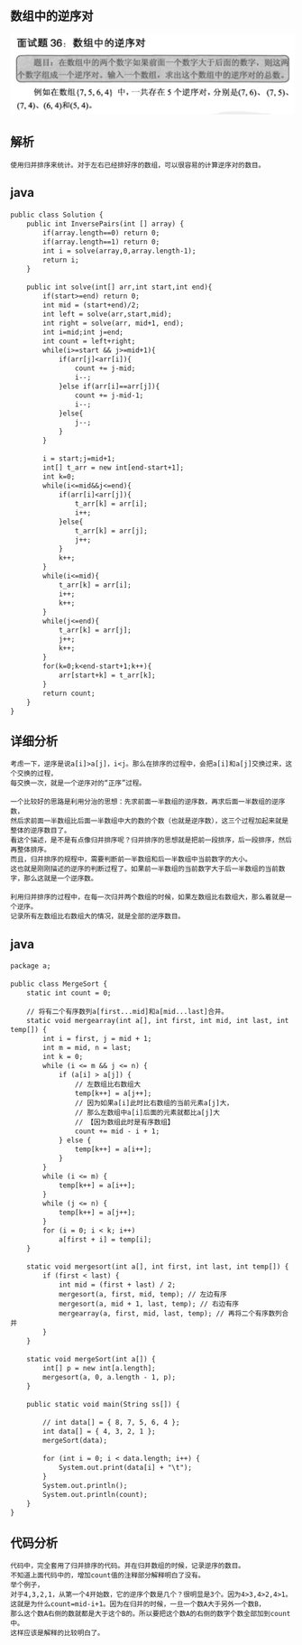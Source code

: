 ## 数组中的逆序对

![数组中的逆序对](./images/question-36.png)

## 解析

    使用归并排序来统计。对于左右已经排好序的数组，可以很容易的计算逆序对的数目。
    
## java

    public class Solution {  
        public int InversePairs(int [] array) {    
            if(array.length==0) return 0;    
            if(array.length==1) return 0;    
            int i = solve(array,0,array.length-1);          
            return i;    
        }    
            
        public int solve(int[] arr,int start,int end){    
            if(start>=end) return 0;    
            int mid = (start+end)/2;    
            int left = solve(arr,start,mid);    
            int right = solve(arr, mid+1, end);    
            int i=mid;int j=end;    
            int count = left+right;    
            while(i>=start && j>=mid+1){    
                if(arr[j]<arr[i]){    
                    count += j-mid;    
                    i--;    
                }else if(arr[i]==arr[j]){    
                    count += j-mid-1;    
                    i--;    
                }else{    
                    j--;    
                }    
            }           
                
            i = start;j=mid+1;          
            int[] t_arr = new int[end-start+1];         
            int k=0;    
            while(i<=mid&&j<=end){    
                if(arr[i]<arr[j]){    
                    t_arr[k] = arr[i];    
                    i++;    
                }else{   
                    t_arr[k] = arr[j];    
                    j++;    
                }  
                k++;    
            }    
            while(i<=mid){    
                t_arr[k] = arr[i];     
                i++;    
                k++;    
            }    
            while(j<=end){    
                t_arr[k] = arr[j];     
                j++;    
                k++;    
            }    
            for(k=0;k<end-start+1;k++){    
                arr[start+k] = t_arr[k];    
            }    
            return count;    
        }    
    }  
    
    
    
## 详细分析

    考虑一下，逆序是说a[i]>a[j]，i<j。那么在排序的过程中，会把a[i]和a[j]交换过来，这个交换的过程，
    每交换一次，就是一个逆序对的“正序”过程。
    
    一个比较好的思路是利用分治的思想：先求前面一半数组的逆序数，再求后面一半数组的逆序数，
    然后求前面一半数组比后面一半数组中大的数的个数（也就是逆序数），这三个过程加起来就是整体的逆序数目了。
    看这个描述，是不是有点像归并排序呢？归并排序的思想就是把前一段排序，后一段排序，然后再整体排序。
    而且，归并排序的规程中，需要判断前一半数组和后一半数组中当前数字的大小。
    这也就是刚刚描述的逆序的判断过程了。如果前一半数组的当前数字大于后一半数组的当前数字，那么这就是一个逆序数。
    
    利用归并排序的过程中，在每一次归并两个数组的时候，如果左数组比右数组大，那么着就是一个逆序。
    记录所有左数组比右数组大的情况，就是全部的逆序数目。
    
## java
    
    package a;  
      
    public class MergeSort {  
        static int count = 0;  
      
        // 将有二个有序数列a[first...mid]和a[mid...last]合并。  
        static void mergearray(int a[], int first, int mid, int last, int temp[]) {  
            int i = first, j = mid + 1;  
            int m = mid, n = last;  
            int k = 0;  
            while (i <= m && j <= n) {  
                if (a[i] > a[j]) {  
                    // 左数组比右数组大  
                    temp[k++] = a[j++];  
                    // 因为如果a[i]此时比右数组的当前元素a[j]大，  
                    // 那么左数组中a[i]后面的元素就都比a[j]大  
                    // 【因为数组此时是有序数组】  
                    count += mid - i + 1;  
                } else {  
                    temp[k++] = a[i++];  
                }  
            }  
            while (i <= m) {  
                temp[k++] = a[i++];  
            }  
            while (j <= n) {  
                temp[k++] = a[j++];  
            }  
            for (i = 0; i < k; i++)  
                a[first + i] = temp[i];  
        }  
      
        static void mergesort(int a[], int first, int last, int temp[]) {  
            if (first < last) {  
                int mid = (first + last) / 2;  
                mergesort(a, first, mid, temp); // 左边有序  
                mergesort(a, mid + 1, last, temp); // 右边有序  
                mergearray(a, first, mid, last, temp); // 再将二个有序数列合并  
            }  
        }  
      
        static void mergeSort(int a[]) {  
            int[] p = new int[a.length];  
            mergesort(a, 0, a.length - 1, p);  
        }  
      
        public static void main(String ss[]) {  
      
            // int data[] = { 8, 7, 5, 6, 4 };  
            int data[] = { 4, 3, 2, 1 };  
            mergeSort(data);  
      
            for (int i = 0; i < data.length; i++) {  
                System.out.print(data[i] + "\t");  
            }  
            System.out.println();  
            System.out.println(count);  
        }  
    } 

## 代码分析
    
    代码中，完全套用了归并排序的代码。并在归并数组的时候，记录逆序的数目。
    不知道上面代码中的，增加count值的注释部分解释明白了没有。
    举个例子，
    对于4,3,2,1，从第一个4开始数，它的逆序个数是几个？很明显是3个。因为4>3,4>2,4>1。
    这就是为什么count=mid-i+1。因为在归并的时候，一旦一个数A大于另外一个数B，
    那么这个数A右侧的数就都是大于这个B的。所以要把这个数A的右侧的数字个数全部加到count中。
    这样应该是解释的比较明白了。